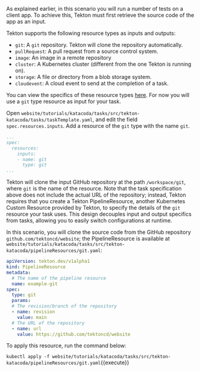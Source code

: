 As explained earlier, in this scenario you will run a number of tests on a
client app. To achieve this, Tekton must first retrieve the source code of
the app as an input.

Tekton supports the following resource types as inputs and outputs:

* `git`: A `git` repository. Tekton will clone the repository automatically.
* `pullRequest`: A pull request from a source control system.
* `image`: An image in a remote repository
* `cluster`: A Kubernetes cluster (different from the one Tekton is running on).
* `storage`: A file or directory from a blob storage system.
* `cloudevent`: A cloud event to send at the completion of a task.

You can view the specifics of these resource types 
[here](https://tekton.dev/docs/pipelines/resources/#resource-types). For now
you will use a `git` type resource as input for your task.

Open `website/tutorials/katacoda/tasks/src/tekton-katacoda/tasks/taskTemplate.yaml`, and
edit the field `spec.resources.inputs`. Add a resource of the `git` type
with the name `git`.

```yaml
...
spec:
  resources:
    inputs:
    - name: git
      type: git
...
```

Tekton will clone the input GitHub repository at the path `/workspace/git`,
where `git` is the name of the resource.  Note that the task specification
above does not include the actual URL of the repository; instead, Tekton
requires that you create a Tekton PipelineResource, another Kubernetes
Custom Resource provided by Tekton, to specify the details of the `git`
resource your task uses. This design decouples input and output specifics
from tasks, allowing you to easily switch configurations at runtime.

In this scenario, you will clone the source code from the GitHub repository
`github.com/tektoncd/website`; the PipelineResource is available
at `website/tutorials/katacoda/tasks/src/tekton-katacoda/pipelineResources/git.yaml`:

```yaml
apiVersion: tekton.dev/v1alpha1
kind: PipelineResource
metadata:
  # The name of the pipeline resource
  name: example-git
spec:
  type: git
  params:
  # The revision/branch of the repository
  - name: revision
    value: main
  # The URL of the repository
  - name: url
    value: https://github.com/tektoncd/website
```

To apply this resource, run the command below:

`kubectl apply -f website/tutorials/katacoda/tasks/src/tekton-katacoda/pipelineResources/git.yaml`{{execute}}
